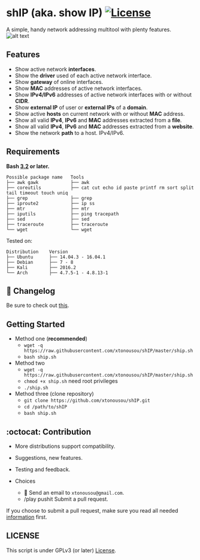 # shIP (aka. show IP) [![License](https://img.shields.io/badge/License-GPL%20v3%2B-blue.svg?style=flat-square)](LICENSE.md)
A simple, handy network addressing multitool with plenty features.
![alt text](https://raw.githubusercontent.com/xtonousou/shIP/master/imgs/head.png "SAIL!")

## Features

* Show active network **interfaces**.
* Show the **driver** used of each active network interface.
* Show **gateway** of online interfaces.
* Show **MAC** addresses of active network interfaces.
* Show **IPv4/IPv6** addresses of active network interfaces with or without **CIDR**.
* Show **external IP** of user or **external IPs** of a **domain**.
* Show active **hosts** on current network with or without **MAC** address.
* Show all valid **IPv4**, **IPv6** and **MAC** addresses extracted from a **file**.
* Show all valid **IPv4**, **IPv6** and **MAC** addresses extracted from a **website**.
* Show the network **path** to a host. IPv4/IPv6.

## Requirements
<!--- should change URL below after merge with master -->
**Bash [3.2](http://www.tldp.org/LDP/abs/html/bashver3.html#AEN20987 "View changelog.") or later.**

    Possible package name   Tools
    ├── awk gawk            ├── awk  
    ├── coreutils           ├── cat cut echo id paste printf rm sort split tail timeout touch uniq
    ├── grep                ├── grep
    ├── iproute2            ├── ip ss
    ├── mtr                 ├── mtr
    ├── iputils             ├── ping tracepath
    ├── sed                 ├── sed
    ├── traceroute          ├── traceroute
    └── wget                └── wget

Tested on:

    Distribution    Version
    ├── Ubuntu      ├── 14.04.3 - 16.04.1
    ├── Debian      ├── 7 - 8
    ├── Kali        ├── 2016.2
    └── Arch        ├── 4.7.5-1 - 4.8.13-1

## :scroll: Changelog

Be sure to check out [this](https://github.com/xtonousou/shIP/blob/master/CHANGELOG.md).

## Getting Started

* Method one (**recommended**)
  * `wget -q https://raw.githubusercontent.com/xtonousou/shIP/master/ship.sh`
  * `bash ship.sh`
* Method two
  * `wget -q https://raw.githubusercontent.com/xtonousou/shIP/master/ship.sh`
  * `chmod +x ship.sh` need root privileges
  * `./ship.sh`
* Method three (clone repository)
  * `git clone https://github.com/xtonousou/shIP.git`
  * `cd /path/to/shIP`
  * `bash ship.sh`

## :octocat: Contribution

* More distributions support compatibility.
* Suggestions, new features.
* Testing and feedback.

* Choices
  * :e-mail: Send an email to `xtonousou@gmail.com`.
  * /play pushit Submit a pull request.

If you choose to submit a pull request, make sure you read all needed [information](https://github.com/xtonousou/shIP/blob/master/.github/PULL_REQUEST_TEMPLATE.md) first.

## LICENSE
This script is under GPLv3 (or later) [License](LICENSE.md).
